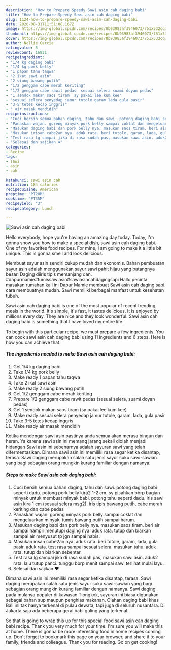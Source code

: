 ```yaml
---
description: "How to Prepare Speedy Sawi asin cah daging babi"
title: "How to Prepare Speedy Sawi asin cah daging babi"
slug: 1124-how-to-prepare-speedy-sawi-asin-cah-daging-babi
date: 2020-08-31T11:51:08.167Z
image: https://img-global.cpcdn.com/recipes/0b93983af3946073/751x532cq70/sawi-asin-cah-daging-babi-foto-resep-utama.jpg
thumbnail: https://img-global.cpcdn.com/recipes/0b93983af3946073/751x532cq70/sawi-asin-cah-daging-babi-foto-resep-utama.jpg
cover: https://img-global.cpcdn.com/recipes/0b93983af3946073/751x532cq70/sawi-asin-cah-daging-babi-foto-resep-utama.jpg
author: Nellie Garcia
ratingvalue: 5
reviewcount: 16831
recipeingredient:
- "1/4 kg daging babi"
- "1/4 kg pork belly"
- "1 papan tahu taqwa"
- "2 ikat sawi asin"
- "2 siung bawang putih"
- "1/2 genggam cabe merah keriting"
- "1/2 genggam cabe rawit pedas  sesuai selera suami doyan pedas"
- "1 sendok makan saos tiram  sy pakai lee kum kee"
- "sesuai selera penyedap jamur totole garam lada gula pasir"
- "3-5 tetes kecap inggris"
- " air masak mendidih"
recipeinstructions:
- "Cuci bersih semua bahan daging, tahu dan sawi. potong daging babi seperti dadu. potong pork belly kira2 1-2 cm. sy pisahkan bbrp bagian minyak untuk membuat minyak babi. potong tahu seperti dadu. iris sawi asin kira 1 cm (sesuai selera msg2). iris tipis bawang putih, cabe merah keriting dan cabe pedas"
- "Panaskan wajan. goreng minyak pork belly sampai coklat dan mengeluarkan minyak. tumis bawang putih sampai harum."
- "Masukan daging babi dan pork belly nya. masukan saos tiram. beri air sampai hampir menutupi daging nya. aduk rata. tutup dan biarkan sampai air menyusut tp jgn sampai habis."
- "Masukan irisan cabe2an nya. aduk rata. beri totole, garam, lada, gula pasir. aduk rata. test rasa sampai sesuai selera. masukan tahu. aduk rata. tutup dan biarkan sebentar."
- "Test rasa lg sampai jika di rasa sudah pas, masukan sawi asin. aduk2 rata. lalu tutup panci. tunggu bbrp menit sampai sawi terlihat mulai layu."
- "Selesai dan sajikan ❤"
categories:
- Recipe
tags:
- sawi
- asin
- cah

katakunci: sawi asin cah 
nutrition: 184 calories
recipecuisine: American
preptime: "PT28M"
cooktime: "PT35M"
recipeyield: "3"
recipecategory: Lunch

---
```



![Sawi asin cah daging babi](https://img-global.cpcdn.com/recipes/0b93983af3946073/751x532cq70/sawi-asin-cah-daging-babi-foto-resep-utama.jpg)

Hello everybody, hope you're having an amazing day today. Today, I'm gonna show you how to make a special dish, sawi asin cah daging babi. One of my favorites food recipes. For mine, I am going to make it a little bit unique. This is gonna smell and look delicious.

Membuat sayur asin sendiri cukup mudah dan ekonomis. Bahan pembuatan sayur asin adalah menggunakan sayur sawi pahit hijau yang batangnya besar. Daging diiris tipis memanjang dan. #dapurmamie#tumissawiasin#sawiasincahdagingsapi Hallo pecinta masakan rumahan.kali ini Dapur Mamie membuat Sawi asin cah daging sapi. cara membuatnya mudah. Sawi memiliki berbagai manfaat untuk kesehatan tubuh.

Sawi asin cah daging babi is one of the most popular of recent trending meals in the world. It's simple, it's fast, it tastes delicious. It is enjoyed by millions every day. They are nice and they look wonderful. Sawi asin cah daging babi is something that I have loved my entire life.


To begin with this particular recipe, we must prepare a few ingredients. You can cook sawi asin cah daging babi using 11 ingredients and 6 steps. Here is how you can achieve that.

<!--inarticleads1-->

##### The ingredients needed to make Sawi asin cah daging babi:

1. Get 1/4 kg daging babi
1. Take 1/4 kg pork belly
1. Make ready 1 papan tahu taqwa
1. Take 2 ikat sawi asin
1. Make ready 2 siung bawang putih
1. Get 1/2 genggam cabe merah keriting
1. Prepare 1/2 genggam cabe rawit pedas  (sesuai selera, suami doyan pedas)
1. Get 1 sendok makan saos tiram  (sy pakai lee kum kee)
1. Make ready sesuai selera penyedap jamur totole, garam, lada, gula pasir
1. Take 3-5 tetes kecap inggris
1. Make ready  air masak mendidih


Ketika mendengar sawi asin pastinya anda semua akan merasa bingun dan heran. Ya karena sawi asin ini memang jarang sekali diolah menjadi hidangan Sawi asin ini sebenarnya adalah sayuran sawi yang telah difermentasikan. Dimana sawi asin ini memiliki rasa segar ketika disantap, terasa. Sawi daging merupakan salah satu jenis sayur suku sawi-sawian yang bagi sebagian orang mungkin kurang familiar dengan namanya. 

<!--inarticleads2-->

##### Steps to make Sawi asin cah daging babi:

1. Cuci bersih semua bahan daging, tahu dan sawi. potong daging babi seperti dadu. potong pork belly kira2 1-2 cm. sy pisahkan bbrp bagian minyak untuk membuat minyak babi. potong tahu seperti dadu. iris sawi asin kira 1 cm (sesuai selera msg2). iris tipis bawang putih, cabe merah keriting dan cabe pedas
1. Panaskan wajan. goreng minyak pork belly sampai coklat dan mengeluarkan minyak. tumis bawang putih sampai harum.
1. Masukan daging babi dan pork belly nya. masukan saos tiram. beri air sampai hampir menutupi daging nya. aduk rata. tutup dan biarkan sampai air menyusut tp jgn sampai habis.
1. Masukan irisan cabe2an nya. aduk rata. beri totole, garam, lada, gula pasir. aduk rata. test rasa sampai sesuai selera. masukan tahu. aduk rata. tutup dan biarkan sebentar.
1. Test rasa lg sampai jika di rasa sudah pas, masukan sawi asin. aduk2 rata. lalu tutup panci. tunggu bbrp menit sampai sawi terlihat mulai layu.
1. Selesai dan sajikan ❤


Dimana sawi asin ini memiliki rasa segar ketika disantap, terasa. Sawi daging merupakan salah satu jenis sayur suku sawi-sawian yang bagi sebagian orang mungkin kurang familiar dengan namanya. Sawi daging pada mulanya populer di kawasan Tiongkok, sayuran ini biasa digunakan sebagai bahan sup maupun penghias makanan. Olahan daging babi khas Bali ini tak hanya terkenal di pulau dewata, tapi juga di seluruh nusantara. Di Jakarta saja ada beberapa gerai babi guling yang terkenal. 

So that is going to wrap this up for this special food sawi asin cah daging babi recipe. Thank you very much for your time. I'm sure you will make this at home. There is gonna be more interesting food in home recipes coming up. Don't forget to bookmark this page on your browser, and share it to your family, friends and colleague. Thank you for reading. Go on get cooking!
